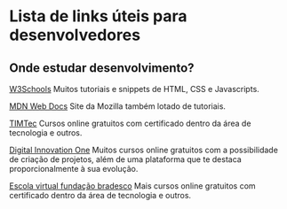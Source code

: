 # Lista de links úteis para desenvolvedores

## Onde estudar desenvolvimento?

[W3Schools](https://www.w3schools.com/howto/default.asp)
Muitos tutoriais e snippets de HTML, CSS e Javascripts.

[MDN Web Docs](https://developer.mozilla.org/pt-BR/docs/Learn)
Site da Mozilla também lotado de tutoriais.

[TIMTec](https://cursos.timtec.com.br/)
Cursos online gratuitos com certificado dentro da área de tecnologia e outros.

[Digital Innovation One](https://web.dio.me/home)
Muitos cursos online gratuitos com a possibilidade de criação de projetos, além de uma plataforma que te destaca proporcionalmente à sua evolução.

[Escola virtual fundação bradesco](https://www.ev.org.br/)
Mais cursos online gratuitos com certificado dentro da área de tecnologia e outros.